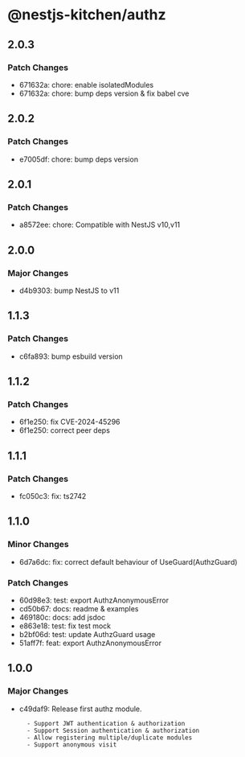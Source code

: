 # @nestjs-kitchen/authz

## 2.0.3

### Patch Changes

- 671632a: chore: enable isolatedModules
- 671632a: chore: bump deps version & fix babel cve

## 2.0.2

### Patch Changes

- e7005df: chore: bump deps version

## 2.0.1

### Patch Changes

- a8572ee: chore: Compatible with NestJS v10,v11

## 2.0.0

### Major Changes

- d4b9303: bump NestJS to v11

## 1.1.3

### Patch Changes

- c6fa893: bump esbuild version

## 1.1.2

### Patch Changes

- 6f1e250: fix CVE-2024-45296
- 6f1e250: correct peer deps

## 1.1.1

### Patch Changes

- fc050c3: fix: ts2742

## 1.1.0

### Minor Changes

- 6d7a6dc: fix: correct default behaviour of UseGuard(AuthzGuard)

### Patch Changes

- 60d98e3: test: export AuthzAnonymousError
- cd50b67: docs: readme & examples
- 469180c: docs: add jsdoc
- e863e18: test: fix test mock
- b2bf06d: test: update AuthzGuard usage
- 51aff7f: feat: export AuthzAnonymousError

## 1.0.0

### Major Changes

- c49daf9: Release first authz module.

        - Support JWT authentication & authorization
        - Support Session authentication & authorization
        - Allow registering multiple/duplicate modules
        - Support anonymous visit
